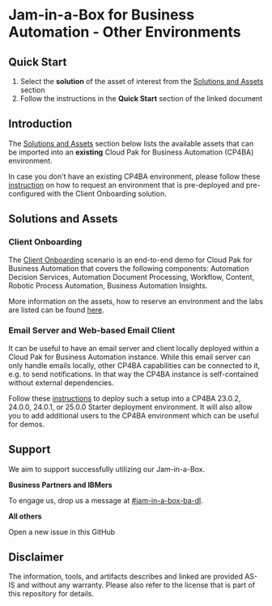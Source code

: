 # Jam-in-a-Box for Business Automation - Other Environments

## Quick Start

1. Select the **solution** of the asset of interest from the [Solutions and Assets](#solutions-and-assets) section
2. Follow the instructions in the **Quick Start** section of the linked document



## Introduction

The [Solutions and Assets](#solutions-and-assets) section below lists the available assets that can be imported into an **existing** Cloud Pak for Business Automation (CP4BA) environment.

In case you don't have an existing CP4BA environment, please follow these [instruction](../index.md) on how to request an environment that is pre-deployed and pre-configured with the Client Onboarding solution.



## Solutions and Assets

### Client Onboarding

The <a href='https://github.com/IBM/cp4ba-client-onboarding-scenario' target = '_blank'>Client Onboarding</a> scenario is an end-to-end demo for Cloud Pak for Business Automation that covers the following components: Automation Decision Services, Automation Document Processing, Workflow, Content, Robotic Process Automation, Business Automation Insights.

More information on the assets, how to reserve an environment and the labs are listed can be found [here](Solutions/Client%20Onboarding/README_2302_SelfDeploy.md).

### Email Server and Web-based Email Client

It can be useful to have an email server and client locally deployed within a Cloud Pak for Business Automation instance. While this email server can only handle emails locally, other CP4BA capabilities can be connected to it, e.g. to send notifications. In that way the CP4BA instance is self-contained without external dependencies.

Follow these <a href='https://github.com/IBM/cp4ba-client-onboarding-scenario/blob/main/DeployingEmailServerClient.md' target = '_blank'>instructions</a> to deploy such a setup into a CP4BA 23.0.2, 24.0.0, 24.0.1, or 25.0.0 Starter deployment environment. It will also allow you to add additional users to the CP4BA environment which can be useful for demos.



## Support

We aim to support successfully utilizing our Jam-in-a-Box.

**Business Partners and IBMers**

To engage us, drop us a message at <a href='https://ibm-cloudpak-partners.slack.com/archives/C04SMFNLA3T' target = '_blank'>#jam-in-a-box-ba-dl</a>.

**All others**

Open a new issue in this GitHub



## Disclaimer

The information, tools, and artifacts describes and linked are provided AS-IS and without any warranty. Please also refer to the license that is part of this repository for details.

